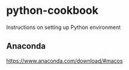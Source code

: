 # python-cookbook
Instructions on setting up Python environment

## Anaconda
https://www.anaconda.com/download/#macos
